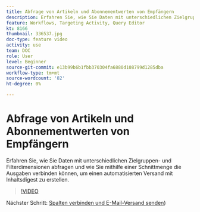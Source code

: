 ```yaml
---
title: Abfrage von Artikeln und Abonnementwerten von Empfängern
description: Erfahren Sie, wie Sie Daten mit unterschiedlichen Zielgruppen- und Filterdimensionen abfragen und wie Sie mithilfe einer Schnittmenge die Ausgaben verbinden können, um einen automatisierten Versand mit Inhaltsdigest zu erstellen.
feature: Workflows, Targeting Activity, Query Editor
kt: 8166
thumbnail: 336537.jpg
doc-type: feature video
activity: use
team: DOC
role: User
level: Beginner
source-git-commit: e13b99b6b1fbb370304fa6880d108799d1285dba
workflow-type: tm+mt
source-wordcount: '82'
ht-degree: 0%

---
```



# Abfrage von Artikeln und Abonnementwerten von Empfängern

Erfahren Sie, wie Sie Daten mit unterschiedlichen Zielgruppen- und Filterdimensionen abfragen und wie Sie mithilfe einer Schnittmenge die Ausgaben verbinden können, um einen automatisierten Versand mit Inhaltsdigest zu erstellen.

>[!VIDEO](https://video.tv.adobe.com/v/336537?quality=12)

Nächster Schritt: [Spalten verbinden und E-Mail-Versand senden](/help/process-management/create-a-content-digest/join-columns-and-send-automated-email-delivery.md))
